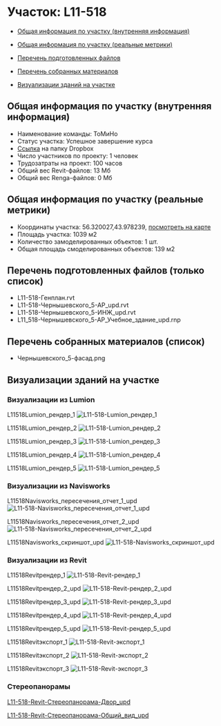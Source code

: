 # Участок: L11-518

* [Общая информация по участку (внутренняя информация)](#Chapter1)

* [Общая информация по участку (реальные метрики)](#Chapter2)

* [Перечень подготовленных файлов](#Chapter3)

* [Перечень собранных материалов](#Chapter4)

* [Визуализации зданий на участке](#Chapter6)

## <a id="Chapter1"></a> Общая информация по участку (внутренняя информация)
+ Наименование команды: ТоМиНо
+ Статус участка: Успешное завершение курса
+ [Ссылка](https://www.dropbox.com/sh/wvvgv1nw1iqred9/AADgPVp61GfTDdWn-irKdbCRa/L11_518?dl=0) на папку Dropbox
+ Число участников по проекту: 1 человек
+ Трудозатраты на проект: 100 часов
+ Общий вес Revit-файлов: 13 Мб
+ Общий вес Renga-файлов: 0 Мб
## <a id="Chapter2"></a> Общая информация по участку (реальные метрики)
+ Координаты участка: 56.320027,43.978239, [посмотреть на карте](https://yandex.ru/maps/47/nizhny-novgorod/?ll=43.978239%2C56.320027&z=19)
+ Площадь участка: 1039 м2
+ Количество замоделированных объектов: 1 шт.
+ Общая площадь смоделированных объектов: 139 м2
## <a id="Chapter3"></a> Перечень подготовленных файлов (только список)
+ L11-518-Генплан.rvt
+ L11-518-Чернышевского_5-АР_upd.rvt
+ L11-518-Чернышевского_5-ИНЖ_upd.rvt
+ L11_518-Чернышевского_5-АР_Учебное_здание_upd.rnp
## <a id="Chapter4"></a> Перечень собранных материалов (список)
+ Чернышевского_5-фасад.png
## <a id="Chapter6"></a> Визуализации зданий на участке
### Визуализации из Lumion
L11518Lumion_рендер_1
![L11-518-Lumion_рендер_1](/Images/L11_518/L11-518-Lumion_рендер_1_Compressed.jpg)

L11518Lumion_рендер_2
![L11-518-Lumion_рендер_2](/Images/L11_518/L11-518-Lumion_рендер_2_Compressed.jpg)

L11518Lumion_рендер_3
![L11-518-Lumion_рендер_3](/Images/L11_518/L11-518-Lumion_рендер_3_Compressed.jpg)

L11518Lumion_рендер_4
![L11-518-Lumion_рендер_4](/Images/L11_518/L11-518-Lumion_рендер_4_Compressed.jpg)

L11518Lumion_рендер_5
![L11-518-Lumion_рендер_5](/Images/L11_518/L11-518-Lumion_рендер_5_Compressed.jpg)

### Визуализации из Navisworks
L11518Navisworks_пересечения_отчет_1_upd
![L11-518-Navisworks_пересечения_отчет_1_upd](/Images/L11_518/L11-518-Navisworks_пересечения_отчет_1_upd_Compressed.jpg)

L11518Navisworks_пересечения_отчет_2_upd
![L11-518-Navisworks_пересечения_отчет_2_upd](/Images/L11_518/L11-518-Navisworks_пересечения_отчет_2_upd_Compressed.jpg)

L11518Navisworks_скриншот_upd
![L11-518-Navisworks_скриншот_upd](/Images/L11_518/L11-518-Navisworks_скриншот_upd_Compressed.jpg)

### Визуализации из Revit
L11518Revitрендер_1
![L11-518-Revit-рендер_1](/Images/L11_518/L11-518-Revit-рендер_1_Compressed.jpg)

L11518Revitрендер_2_upd
![L11-518-Revit-рендер_2_upd](/Images/L11_518/L11-518-Revit-рендер_2_upd_Compressed.jpg)

L11518Revitрендер_3_upd
![L11-518-Revit-рендер_3_upd](/Images/L11_518/L11-518-Revit-рендер_3_upd_Compressed.jpg)

L11518Revitрендер_4_upd
![L11-518-Revit-рендер_4_upd](/Images/L11_518/L11-518-Revit-рендер_4_upd_Compressed.jpg)

L11518Revitрендер_5_upd
![L11-518-Revit-рендер_5_upd](/Images/L11_518/L11-518-Revit-рендер_5_upd_Compressed.jpg)

L11518Revitэкспорт_1
![L11-518-Revit-экспорт_1](/Images/L11_518/L11-518-Revit-экспорт_1_Compressed.jpg)

L11518Revitэкспорт_2
![L11-518-Revit-экспорт_2](/Images/L11_518/L11-518-Revit-экспорт_2_Compressed.jpg)

L11518Revitэкспорт_3
![L11-518-Revit-экспорт_3](/Images/L11_518/L11-518-Revit-экспорт_3_Compressed.jpg)

### Стереопанорамы
[L11-518-Revit-Стереопанорама-Двор_upd](https://pano.autodesk.com/pano.html?url=jpgs/4a6d5af9-8095-41de-b78c-58395dc9aff8&version=2)

[L11-518-Revit-Стереопанорама-Общий_вид_upd](https://pano.autodesk.com/pano.html?url=jpgs/a46a2339-6680-4cd9-9530-029b9d1cb66c&version=2)


